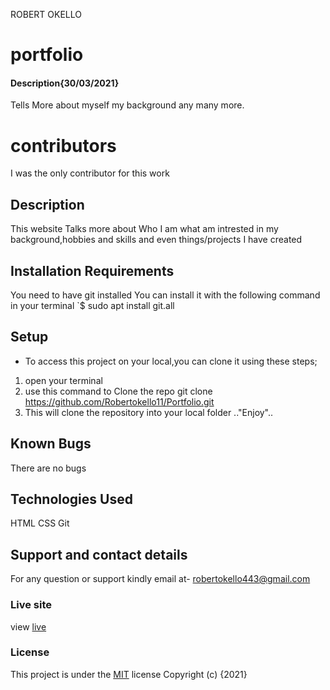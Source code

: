 ROBERT OKELLO
# portfolio
#### Description{30/03/2021}
Tells More about myself my background any many more.
# contributors
I was the only contributor for this work
## Description
This website Talks more about Who I am what am intrested in my background,hobbies and skills and even things/projects I have created
## Installation Requirements
You need to have git installed
You can install it with the following command in your terminal `$ sudo apt install git.all
## Setup
* To access this project on your local,you can clone it using these steps;
1. open your terminal
2. use this command to Clone the repo git clone https://github.com/Robertokello11/Portfolio.git
3. This will clone the repository into your local folder
.."Enjoy"..
## Known Bugs
There are no bugs
## Technologies Used
HTML
CSS
Git
## Support and contact details
For any question or support kindly email at- robertokello443@gmail.com
### Live site
view [live](https://robertokello11.github.io/Portfolio/.)
### License
This project is under the [MIT](LICENSE) license
Copyright (c) {2021} 
